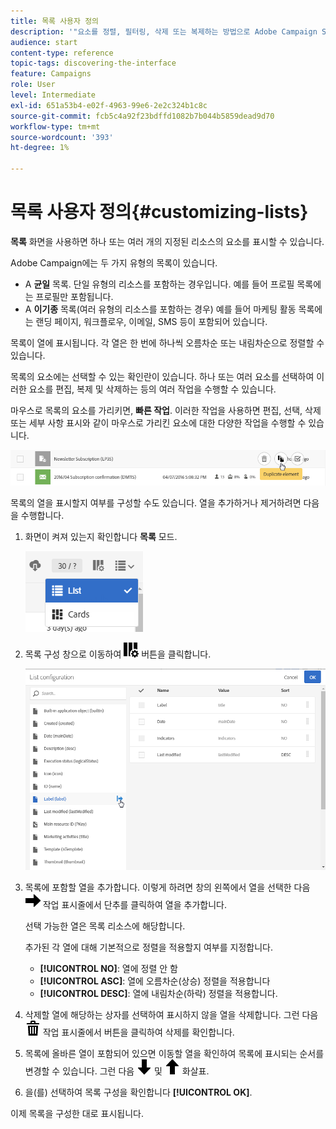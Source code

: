 ```yaml
---
title: 목록 사용자 정의
description: '"요소를 정렬, 필터링, 삭제 또는 복제하는 방법으로 Adobe Campaign Standard에서 목록 화면에서 디스플레이를 사용자 지정하고 조치를 수행하는 방법을 알아봅니다. 화면에 하나 또는 여러 개의 지정된 리소스의 요소가 표시됩니다."'
audience: start
content-type: reference
topic-tags: discovering-the-interface
feature: Campaigns
role: User
level: Intermediate
exl-id: 651a53b4-e02f-4963-99e6-2e2c324b1c8c
source-git-commit: fcb5c4a92f23bdffd1082b7b044b5859dead9d70
workflow-type: tm+mt
source-wordcount: '393'
ht-degree: 1%

---
```


# 목록 사용자 정의{#customizing-lists}

**목록** 화면을 사용하면 하나 또는 여러 개의 지정된 리소스의 요소를 표시할 수 있습니다.

Adobe Campaign에는 두 가지 유형의 목록이 있습니다.

* A **균일** 목록. 단일 유형의 리소스를 포함하는 경우입니다. 예를 들어 프로필 목록에는 프로필만 포함됩니다.
* A **이기종** 목록(여러 유형의 리소스를 포함하는 경우) 예를 들어 마케팅 활동 목록에는 랜딩 페이지, 워크플로우, 이메일, SMS 등이 포함되어 있습니다.

목록이 열에 표시됩니다. 각 열은 한 번에 하나씩 오름차순 또는 내림차순으로 정렬할 수 있습니다.

목록의 요소에는 선택할 수 있는 확인란이 있습니다. 하나 또는 여러 요소를 선택하여 이러한 요소를 편집, 복제 및 삭제하는 등의 여러 작업을 수행할 수 있습니다.

마우스로 목록의 요소를 가리키면, **빠른 작업**. 이러한 작업을 사용하면 편집, 선택, 삭제 또는 세부 사항 표시와 같이 마우스로 가리킨 요소에 대한 다양한 작업을 수행할 수 있습니다.

![](assets/overview_list_quickactions.png)

목록의 열을 표시할지 여부를 구성할 수도 있습니다. 열을 추가하거나 제거하려면 다음을 수행합니다.

1. 화면이 켜져 있는지 확인합니다 **목록** 모드.

   ![](assets/export_list_mode_switch.png)

1. 목록 구성 창으로 이동하여 ![](assets/columnsettings.png) 버튼을 클릭합니다.

   ![](assets/list_configuration1.png)

1. 목록에 포함할 열을 추가합니다. 이렇게 하려면 창의 왼쪽에서 열을 선택한 다음 ![](assets/arrowright.png) 작업 표시줄에서 단추를 클릭하여 열을 추가합니다.

   선택 가능한 열은 목록 리소스에 해당합니다.

   추가된 각 열에 대해 기본적으로 정렬을 적용할지 여부를 지정합니다.

   * **[!UICONTROL NO]**: 열에 정렬 안 함
   * **[!UICONTROL ASC]**: 열에 오름차순(상승) 정렬을 적용합니다
   * **[!UICONTROL DESC]**: 열에 내림차순(하락) 정렬을 적용합니다.

1. 삭제할 열에 해당하는 상자를 선택하여 표시하지 않을 열을 삭제합니다. 그런 다음 ![](assets/delete.png) 작업 표시줄에서 버튼을 클릭하여 삭제를 확인합니다.
1. 목록에 올바른 열이 포함되어 있으면 이동할 열을 확인하여 목록에 표시되는 순서를 변경할 수 있습니다. 그런 다음 ![](assets/arrowdown.png) 및 ![](assets/arrowup.png) 화살표.
1. 을(를) 선택하여 목록 구성을 확인합니다 **[!UICONTROL OK]**.

이제 목록을 구성한 대로 표시됩니다.
